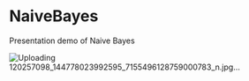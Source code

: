 # NaiveBayes
Presentation demo of Naive Bayes 


![Uploading 120257098_144778023992595_7155496128759000783_n.jpg…]()
